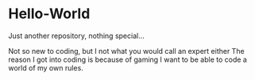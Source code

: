 # Hello-World
Just another repository, nothing special...

Not so new to coding, but I not what you would call an expert either
The reason I got into coding is because of gaming
I want to be able to code a world of my own rules.


